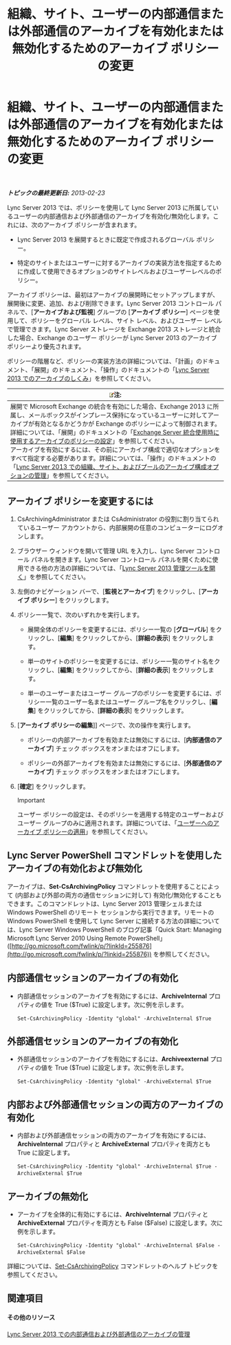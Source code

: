 ﻿---
title: 組織、サイト、ユーザーの内部通信または外部通信のアーカイブを有効化または無効化するためのアーカイブ ポリシーの変更
TOCTitle: 組織、サイト、ユーザーの内部通信または外部通信のアーカイブを有効化または無効化するためのアーカイブ ポリシーの変更
ms:assetid: b85dc3fb-8ebd-4e3c-ac90-fc79270ac867
ms:mtpsurl: https://technet.microsoft.com/ja-jp/library/Gg182576(v=OCS.15)
ms:contentKeyID: 48273358
ms.date: 05/19/2016
mtps_version: v=OCS.15
ms.translationtype: HT
---

# 組織、サイト、ユーザーの内部通信または外部通信のアーカイブを有効化または無効化するためのアーカイブ ポリシーの変更

 

_**トピックの最終更新日:** 2013-02-23_

Lync Server 2013 では、ポリシーを使用して Lync Server 2013 に所属しているユーザーの内部通信および外部通信のアーカイブを有効化/無効化します。これには、次のアーカイブ ポリシーが含まれます。

  - Lync Server 2013 を展開するときに既定で作成されるグローバル ポリシー。

  - 特定のサイトまたはユーザーに対するアーカイブの実装方法を指定するために作成して使用できるオプションのサイトレベルおよびユーザーレベルのポリシー。

アーカイブ ポリシーは、最初はアーカイブの展開時にセットアップしますが、展開後に変更、追加、および削除できます。Lync Server 2013 コントロール パネルで、\[**アーカイブおよび監視**\] グループの \[**アーカイブ ポリシー**\] ページを使用して、ポリシーをグローバル レベル、サイト レベル、およびユーザー レベルで管理できます。Lync Server ストレージを Exchange 2013 ストレージと統合した場合、Exchange のユーザー ポリシーが Lync Server 2013 のアーカイブ ポリシーより優先されます。

ポリシーの階層など、ポリシーの実装方法の詳細については、「計画」のドキュメント、「展開」のドキュメント、「操作」のドキュメントの「[Lync Server 2013 でのアーカイブのしくみ](lync-server-2013-how-archiving-works.md)」を参照してください。

<table>
<thead>
<tr class="header">
<th><img src="images/Gg412781.note(OCS.15).gif" title="note" alt="note" />注:</th>
</tr>
</thead>
<tbody>
<tr class="odd">
<td>展開で Microsoft Exchange の統合を有効にした場合、Exchange 2013 に所属し、メールボックスがインプレース保持になっているユーザーに対してアーカイブが有効となるかどうかが Exchange のポリシーによって制御されます。詳細については、「展開」のドキュメントの「<a href="lync-server-2013-setting-up-policies-for-archiving-when-using-exchange-server-integration.md">Exchange Server 統合使用時に使用するアーカイブのポリシーの設定</a>」を参照してください。<br />
アーカイブを有効にするには、その前にアーカイブ構成で適切なオプションをすべて指定する必要があります。詳細については、「操作」のドキュメントの「<a href="lync-server-2013-managing-archiving-configuration-options-for-your-organization-sites-and-pools.md">Lync Server 2013 での組織、サイト、およびプールのアーカイブ構成オプションの管理</a>」を参照してください。</td>
</tr>
</tbody>
</table>


## アーカイブ ポリシーを変更するには

1.  CsArchivingAdministrator または CsAdministrator の役割に割り当てられているユーザー アカウントから、内部展開の任意のコンピューターにログオンします。

2.  ブラウザー ウィンドウを開いて管理 URL を入力し、Lync Server コントロール パネルを開きます。Lync Server コントロール パネルを開くために使用できる他の方法の詳細については、「[Lync Server 2013 管理ツールを開く](lync-server-2013-open-lync-server-administrative-tools.md)」を参照してください。

3.  左側のナビゲーション バーで、\[**監視とアーカイブ**\] をクリックし、\[**アーカイブ ポリシー**\] をクリックします。

4.  ポリシー一覧で、次のいずれかを実行します。
    
      - 展開全体のポリシーを変更するには、ポリシー一覧の \[**グローバル**\] をクリックし、\[**編集**\] をクリックしてから、\[**詳細の表示**\] をクリックします。
    
      - 単一のサイトのポリシーを変更するには、ポリシー一覧のサイト名をクリックし、\[**編集**\] をクリックしてから、\[**詳細の表示**\] をクリックします。
    
      - 単一のユーザーまたはユーザー グループのポリシーを変更するには、ポリシー一覧のユーザー名またはユーザー グループ名をクリックし、\[**編集**\] をクリックしてから、\[**詳細の表示**\] をクリックします。

5.  \[**アーカイブ ポリシーの編集**\]\] ページで、次の操作を実行します。
    
      - ポリシーの内部アーカイブを有効または無効にするには、\[**内部通信のアーカイブ**\] チェック ボックスをオンまたはオフにします。
    
      - ポリシーの外部アーカイブを有効または無効にするには、\[**外部通信のアーカイブ**\] チェック ボックスをオンまたはオフにします。

6.  \[**確定**\] をクリックします。
    

    > [!IMPORTANT]
    > ユーザー ポリシーの設定は、そのポリシーを適用する特定のユーザーおよびユーザー グループのみに適用されます。詳細については、「<A href="lync-server-2013-applying-an-archiving-policy-to-users.md">ユーザーへのアーカイブ ポリシーの適用</A>」を参照してください。



## Lync Server PowerShell コマンドレットを使用したアーカイブの有効化および無効化

アーカイブは、**Set-CsArchivingPolicy** コマンドレットを使用することによって (内部および外部の両方の通信セッションに対して) 有効化/無効化することもできます。このコマンドレットは、Lync Server 2013 管理シェルまたは Windows PowerShell のリモート セッションから実行できます。リモートの Windows PowerShell を使用して Lync Server に接続する方法の詳細については、Lync Server Windows PowerShell のブログ記事「Quick Start: Managing Microsoft Lync Server 2010 Using Remote PowerShell」 ([http://go.microsoft.com/fwlink/p/?linkId=255876](http://go.microsoft.com/fwlink/p/?linkid=255876)) を参照してください。

## 内部通信セッションのアーカイブの有効化

  - 内部通信セッションのアーカイブを有効にするには、**ArchiveInternal** プロパティの値を True ($True) に設定します。次に例を示します。
    
        Set-CsArchivingPolicy -Identity "global" -ArchiveInternal $True

## 外部通信セッションのアーカイブの有効化

  - 外部通信セッションのアーカイブを有効にするには、**Archiveexternal** プロパティの値を True ($True) に設定します。次に例を示します。
    
        Set-CsArchivingPolicy -Identity "global" -ArchiveExternal $True

## 内部および外部通信セッションの両方のアーカイブの有効化

  - 内部および外部通信セッションの両方のアーカイブを有効にするには、**ArchiveInternal** プロパティと **ArchiveExternal** プロパティを両方とも True に設定します。
    
        Set-CsArchivingPolicy -Identity "global" -ArchiveInternal $True -ArchiveExternal $True

## アーカイブの無効化

  - アーカイブを全体的に有効にするには、**ArchiveInternal** プロパティと **ArchiveExternal** プロパティを両方とも False ($False) に設定します。次に例を示します。
    
        Set-CsArchivingPolicy -Identity "global" -ArchiveInternal $False -ArchiveExternal $False

詳細については、[Set-CsArchivingPolicy](https://docs.microsoft.com/en-us/powershell/module/skype/Set-CsArchivingPolicy) コマンドレットのヘルプ トピックを参照してください。

## 関連項目

#### その他のリソース

[Lync Server 2013 での内部通信および外部通信のアーカイブの管理](lync-server-2013-managing-the-archiving-of-internal-and-external-communications.md)

